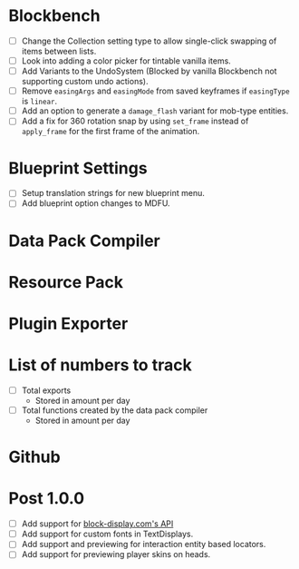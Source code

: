 # Blockbench

-   [ ] Change the Collection setting type to allow single-click swapping of items between lists.
-   [ ] Look into adding a color picker for tintable vanilla items.
-   [ ] Add Variants to the UndoSystem (Blocked by vanilla Blockbench not supporting custom undo actions).
-   [ ] Remove `easingArgs` and `easingMode` from saved keyframes if `easingType` is `linear`.
-   [ ] Add an option to generate a `damage_flash` variant for mob-type entities.
-   [ ] Add a fix for 360 rotation snap by using `set_frame` instead of `apply_frame` for the first frame of the animation.

# Blueprint Settings

-   [ ] Setup translation strings for new blueprint menu.
-   [ ] Add blueprint option changes to MDFU.

# Data Pack Compiler

# Resource Pack

# Plugin Exporter

# List of numbers to track

-   [ ] Total exports
    -   Stored in amount per day
-   [ ] Total functions created by the data pack compiler
    -   Stored in amount per day

# Github

# Post 1.0.0

-   [ ] Add support for [block-display.com's API](https://wiki.block-display.com/api/get-api)
-   [ ] Add support for custom fonts in TextDisplays.
-   [ ] Add support and previewing for interaction entity based locators.
-   [ ] Add support for previewing player skins on heads.
